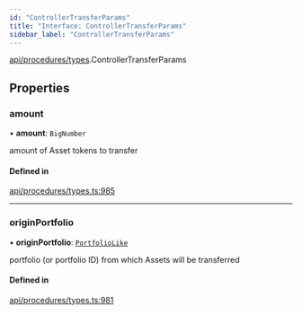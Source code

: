 ```yaml
---
id: "ControllerTransferParams"
title: "Interface: ControllerTransferParams"
sidebar_label: "ControllerTransferParams"
---
```


[api/procedures/types](../../../../../modules/API/Procedures/Types/Types.md).ControllerTransferParams

## Properties

### amount

• **amount**: `BigNumber`

amount of Asset tokens to transfer

#### Defined in

[api/procedures/types.ts:985](https://github.com/PolymeshAssociation/polymesh-sdk/blob/654b99c8d/src/api/procedures/types.ts#L985)

___

### originPortfolio

• **originPortfolio**: [`PortfolioLike`](../../../../../modules/API/Entities/Types/Types.md#portfoliolike)

portfolio (or portfolio ID) from which Assets will be transferred

#### Defined in

[api/procedures/types.ts:981](https://github.com/PolymeshAssociation/polymesh-sdk/blob/654b99c8d/src/api/procedures/types.ts#L981)
